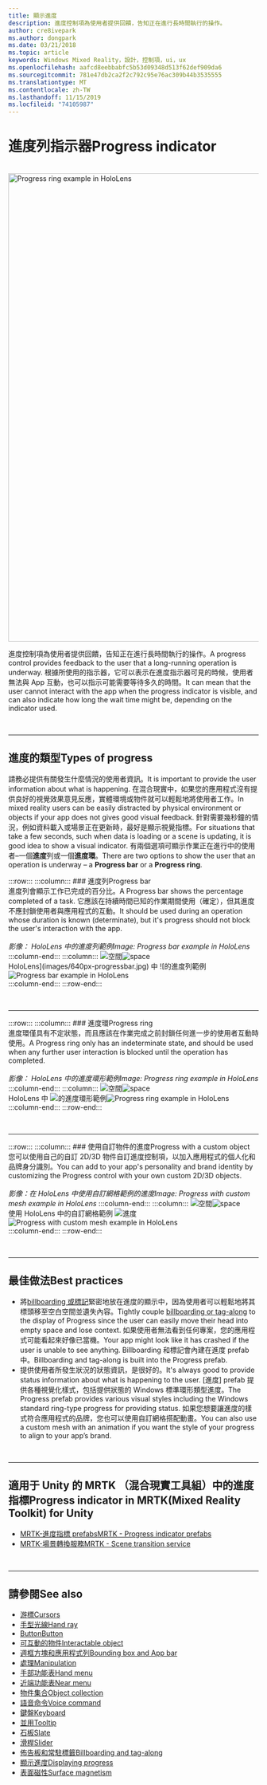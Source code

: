 ```yaml
---
title: 顯示進度
description: 進度控制項為使用者提供回饋，告知正在進行長時間執行的操作。
author: cre8ivepark
ms.author: dongpark
ms.date: 03/21/2018
ms.topic: article
keywords: Windows Mixed Reality，設計，控制項，ui，ux
ms.openlocfilehash: aafcd8eebbabfc5b53d09348d513f62def909da6
ms.sourcegitcommit: 781e47db2ca2f2c792c95e76ac309b44b3535555
ms.translationtype: MT
ms.contentlocale: zh-TW
ms.lasthandoff: 11/15/2019
ms.locfileid: "74105987"
---
```

# <a name="progress-indicator"></a><span data-ttu-id="48864-104">進度列指示器</span><span class="sxs-lookup"><span data-stu-id="48864-104">Progress indicator</span></span>

<br>

<img src="images/UX/MRTK_ProgressIndicator.gif" alt="Progress ring example in HoloLens" width="940px">

<span data-ttu-id="48864-105">進度控制項為使用者提供回饋，告知正在進行長時間執行的操作。</span><span class="sxs-lookup"><span data-stu-id="48864-105">A progress control provides feedback to the user that a long-running operation is underway.</span></span> <span data-ttu-id="48864-106">根據所使用的指示器，它可以表示在進度指示器可見的時候，使用者無法與 App 互動，也可以指示可能需要等待多久的時間。</span><span class="sxs-lookup"><span data-stu-id="48864-106">It can mean that the user cannot interact with the app when the progress indicator is visible, and can also indicate how long the wait time might be, depending on the indicator used.</span></span>

<br>

---

## <a name="types-of-progress"></a><span data-ttu-id="48864-107">進度的類型</span><span class="sxs-lookup"><span data-stu-id="48864-107">Types of progress</span></span>

<span data-ttu-id="48864-108">請務必提供有關發生什麼情況的使用者資訊。</span><span class="sxs-lookup"><span data-stu-id="48864-108">It is important to provide the user information about what is happening.</span></span> <span data-ttu-id="48864-109">在混合現實中，如果您的應用程式沒有提供良好的視覺效果意見反應，實體環境或物件就可以輕鬆地將使用者工作。</span><span class="sxs-lookup"><span data-stu-id="48864-109">In mixed reality users can be easily distracted by physical environment or objects if your app does not gives good visual feedback.</span></span> <span data-ttu-id="48864-110">針對需要幾秒鐘的情況，例如資料載入或場景正在更新時，最好是顯示視覺指標。</span><span class="sxs-lookup"><span data-stu-id="48864-110">For situations that take a few seconds, such when data is loading or a scene is updating, it is good idea to show a visual indicator.</span></span> <span data-ttu-id="48864-111">有兩個選項可顯示作業正在進行中的使用者–一個**進度**列或一個**進度環**。</span><span class="sxs-lookup"><span data-stu-id="48864-111">There are two options to show the user that an operation is underway – a **Progress bar** or a **Progress ring**.</span></span>

:::row:::
    :::column:::
        ### <a name="progress-barbr"></a><span data-ttu-id="48864-112">進度列</span><span class="sxs-lookup"><span data-stu-id="48864-112">Progress bar</span></span><br>
        <span data-ttu-id="48864-113">進度列會顯示工作已完成的百分比。</span><span class="sxs-lookup"><span data-stu-id="48864-113">A Progress bar shows the percentage completed of a task.</span></span> <span data-ttu-id="48864-114">它應該在持續時間已知的作業期間使用（確定），但其進度不應封鎖使用者與應用程式的互動。</span><span class="sxs-lookup"><span data-stu-id="48864-114">It should be used during an operation whose duration is known (determinate), but it's progress should not block the user's interaction with the app.</span></span><br>
        <br>
        <span data-ttu-id="48864-115">*影像： HoloLens 中的進度列範例*</span><span class="sxs-lookup"><span data-stu-id="48864-115">*Image: Progress bar example in HoloLens*</span></span>
    :::column-end:::
        :::column:::
        <span data-ttu-id="48864-116">![空間](images/spacer-20x582.png)</span><span class="sxs-lookup"><span data-stu-id="48864-116">![space](images/spacer-20x582.png)</span></span><br>
       <span data-ttu-id="48864-117">HoloLens](images/640px-progressbar.jpg) 中 ![的進度列範例</span><span class="sxs-lookup"><span data-stu-id="48864-117">![Progress bar example in HoloLens](images/640px-progressbar.jpg)</span></span><br>
    :::column-end:::
:::row-end:::

<br>

---

:::row:::
    :::column:::
        ### <a name="progress-ringbr"></a><span data-ttu-id="48864-118">進度環</span><span class="sxs-lookup"><span data-stu-id="48864-118">Progress ring</span></span><br>
        <span data-ttu-id="48864-119">進度環僅具有不定狀態，而且應該在作業完成之前封鎖任何進一步的使用者互動時使用。</span><span class="sxs-lookup"><span data-stu-id="48864-119">A Progress ring only has an indeterminate state, and should be used when any further user interaction is blocked until the operation has completed.</span></span><br>
        <br>
        <span data-ttu-id="48864-120">*影像： HoloLens 中的進度環形範例*</span><span class="sxs-lookup"><span data-stu-id="48864-120">*Image: Progress ring example in HoloLens*</span></span>
    :::column-end:::
        :::column:::
        <span data-ttu-id="48864-121">![空間](images/spacer-20x582.png)</span><span class="sxs-lookup"><span data-stu-id="48864-121">![space](images/spacer-20x582.png)</span></span><br>
       <span data-ttu-id="48864-122">HoloLens 中 ![的進度環形範例](images/640px-progressring.jpg)</span><span class="sxs-lookup"><span data-stu-id="48864-122">![Progress ring example in HoloLens](images/640px-progressring.jpg)</span></span><br>
    :::column-end:::
:::row-end:::

<br>

---

:::row:::
    :::column:::
        ### <a name="progress-with-a-custom-objectbr"></a><span data-ttu-id="48864-123">使用自訂物件的進度</span><span class="sxs-lookup"><span data-stu-id="48864-123">Progress with a custom object</span></span><br>
        <span data-ttu-id="48864-124">您可以使用自己的自訂 2D/3D 物件自訂進度控制項，以加入應用程式的個人化和品牌身分識別。</span><span class="sxs-lookup"><span data-stu-id="48864-124">You can add to your app's personality and brand identity by customizing the Progress control with your own custom 2D/3D objects.</span></span><br>
        <br>
        <span data-ttu-id="48864-125">*影像：在 HoloLens 中使用自訂網格範例的進度*</span><span class="sxs-lookup"><span data-stu-id="48864-125">*Image: Progress with custom mesh example in HoloLens*</span></span>
    :::column-end:::
        :::column:::
        <span data-ttu-id="48864-126">![空間](images/spacer-20x582.png)</span><span class="sxs-lookup"><span data-stu-id="48864-126">![space](images/spacer-20x582.png)</span></span><br>
       <span data-ttu-id="48864-127">使用 HoloLens 中的自訂網格範例 ![進度](images/640px-progresscustom.jpg)</span><span class="sxs-lookup"><span data-stu-id="48864-127">![Progress with custom mesh example in HoloLens](images/640px-progresscustom.jpg)</span></span><br>
    :::column-end:::
:::row-end:::

<br>

---

## <a name="best-practices"></a><span data-ttu-id="48864-128">最佳做法</span><span class="sxs-lookup"><span data-stu-id="48864-128">Best practices</span></span>
* <span data-ttu-id="48864-129">將[billboarding 或標記](billboarding-and-tag-along.md)緊密地放在進度的顯示中，因為使用者可以輕鬆地將其標頭移至空白空間並遺失內容。</span><span class="sxs-lookup"><span data-stu-id="48864-129">Tightly couple [billboarding or tag-along](billboarding-and-tag-along.md) to the display of Progress since the user can easily move their head into empty space and lose context.</span></span> <span data-ttu-id="48864-130">如果使用者無法看到任何專案，您的應用程式可能看起來好像已當機。</span><span class="sxs-lookup"><span data-stu-id="48864-130">Your app might look like it has crashed if the user is unable to see anything.</span></span> <span data-ttu-id="48864-131">Billboarding 和標記會內建在進度 prefab 中。</span><span class="sxs-lookup"><span data-stu-id="48864-131">Billboarding and tag-along is built into the Progress prefab.</span></span>
* <span data-ttu-id="48864-132">提供使用者所發生狀況的狀態資訊，是很好的。</span><span class="sxs-lookup"><span data-stu-id="48864-132">It's always good to provide status information about what is happening to the user.</span></span> <span data-ttu-id="48864-133">[進度] prefab 提供各種視覺化樣式，包括提供狀態的 Windows 標準環形類型進度。</span><span class="sxs-lookup"><span data-stu-id="48864-133">The Progress prefab provides various visual styles including the Windows standard ring-type progress for providing status.</span></span> <span data-ttu-id="48864-134">如果您想要讓進度的樣式符合應用程式的品牌，您也可以使用自訂網格搭配動畫。</span><span class="sxs-lookup"><span data-stu-id="48864-134">You can also use a custom mesh with an animation if you want the style of your progress to align to your app’s brand.</span></span>

<br>

---

## <a name="progress-indicator-in-mrtkmixed-reality-toolkit-for-unity"></a><span data-ttu-id="48864-135">適用于 Unity 的 MRTK （混合現實工具組）中的進度指標</span><span class="sxs-lookup"><span data-stu-id="48864-135">Progress indicator in MRTK(Mixed Reality Toolkit) for Unity</span></span>

* [<span data-ttu-id="48864-136">MRTK-進度指標 prefabs</span><span class="sxs-lookup"><span data-stu-id="48864-136">MRTK - Progress indicator prefabs</span></span>](https://github.com/microsoft/MixedRealityToolkit-Unity/tree/mrtk_release/Assets/MixedRealityToolkit.SDK/Features/UX/Prefabs/ProgressIndicators)
* [<span data-ttu-id="48864-137">MRTK-場景轉換服務</span><span class="sxs-lookup"><span data-stu-id="48864-137">MRTK - Scene transition service</span></span>](https://microsoft.github.io/MixedRealityToolkit-Unity/Documentation/Extensions/SceneTransitionService/SceneTransitionServiceOverview.html)


<br>

---

## <a name="see-also"></a><span data-ttu-id="48864-138">請參閱</span><span class="sxs-lookup"><span data-stu-id="48864-138">See also</span></span>

* [<span data-ttu-id="48864-139">游標</span><span class="sxs-lookup"><span data-stu-id="48864-139">Cursors</span></span>](cursors.md)
* [<span data-ttu-id="48864-140">手型光線</span><span class="sxs-lookup"><span data-stu-id="48864-140">Hand ray</span></span>](point-and-commit.md)
* [<span data-ttu-id="48864-141">Button</span><span class="sxs-lookup"><span data-stu-id="48864-141">Button</span></span>](button.md)
* [<span data-ttu-id="48864-142">可互動的物件</span><span class="sxs-lookup"><span data-stu-id="48864-142">Interactable object</span></span>](interactable-object.md)
* [<span data-ttu-id="48864-143">週框方塊和應用程式列</span><span class="sxs-lookup"><span data-stu-id="48864-143">Bounding box and App bar</span></span>](app-bar-and-bounding-box.md)
* [<span data-ttu-id="48864-144">處理</span><span class="sxs-lookup"><span data-stu-id="48864-144">Manipulation</span></span>](direct-manipulation.md)
* [<span data-ttu-id="48864-145">手部功能表</span><span class="sxs-lookup"><span data-stu-id="48864-145">Hand menu</span></span>](hand-menu.md)
* [<span data-ttu-id="48864-146">近端功能表</span><span class="sxs-lookup"><span data-stu-id="48864-146">Near menu</span></span>](near-menu.md)
* [<span data-ttu-id="48864-147">物件集合</span><span class="sxs-lookup"><span data-stu-id="48864-147">Object collection</span></span>](object-collection.md)
* [<span data-ttu-id="48864-148">語音命令</span><span class="sxs-lookup"><span data-stu-id="48864-148">Voice command</span></span>](voice-input.md)
* [<span data-ttu-id="48864-149">鍵盤</span><span class="sxs-lookup"><span data-stu-id="48864-149">Keyboard</span></span>](keyboard.md)
* [<span data-ttu-id="48864-150">並用</span><span class="sxs-lookup"><span data-stu-id="48864-150">Tooltip</span></span>](tooltip.md)
* [<span data-ttu-id="48864-151">石板</span><span class="sxs-lookup"><span data-stu-id="48864-151">Slate</span></span>](slate.md)
* [<span data-ttu-id="48864-152">滑桿</span><span class="sxs-lookup"><span data-stu-id="48864-152">Slider</span></span>](slider.md)
* [<span data-ttu-id="48864-153">佈告板和常駐標籤</span><span class="sxs-lookup"><span data-stu-id="48864-153">Billboarding and tag-along</span></span>](billboarding-and-tag-along.md)
* [<span data-ttu-id="48864-154">顯示進度</span><span class="sxs-lookup"><span data-stu-id="48864-154">Displaying progress</span></span>](progress.md)
* [<span data-ttu-id="48864-155">表面磁性</span><span class="sxs-lookup"><span data-stu-id="48864-155">Surface magnetism</span></span>](surface-magnetism.md)
